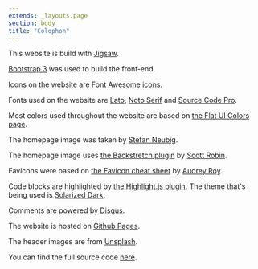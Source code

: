 ```yaml
---
extends: _layouts.page
section: body
title: "Colophon"
---
```

This website is build with [Jigsaw](http://jigsaw.tighten.co/).

[Bootstrap 3](http://getbootstrap.com/) was used to build the front-end.

Icons on the website are [Font Awesome icons](http://fortawesome.github.io/Font-Awesome/).

Fonts used on the website are [Lato](http://www.google.com/fonts/specimen/Lato), [Noto Serif](http://www.google.com/fonts/specimen/Noto+Serif) and [Source Code Pro](http://www.google.com/fonts/specimen/Source+Code+Pro).

Most colors used throughout the website are based on [the Flat UI Colors page](http://flatuicolors.com/).

The homepage image was taken by [Stefan Neubig](https://twitter.com/stefanneubig).

The homepage image uses [the Backstretch plugin](http://srobbin.com/jquery-plugins/backstretch/) by [Scott Robin](http://srobbin.com/).

Favicons were based on [the Favicon cheat sheet](https://github.com/audreyr/favicon-cheat-sheet) by [Audrey Roy](http://www.audreymroy.com/).

Code blocks are highlighted by [the Highlight.js plugin](http://softwaremaniacs.org/soft/highlight/en/). The theme that's being used is [Solarized Dark](http://ethanschoonover.com/solarized).

Comments are powered by [Disqus](http://disqus.com/).

The website is hosted on [Github Pages](https://pages.github.com/).

The header images are from [Unsplash](https://unsplash.com/).

You can find the full source code [here](https://github.com/driesvints/driesvints.com).
